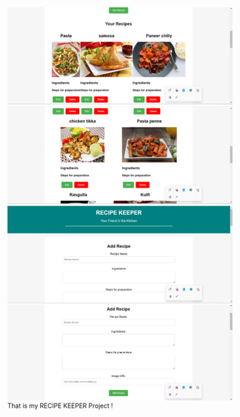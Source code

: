 <img src="https://github.com/SteffanSingh/Recipe-Keeper/blob/4b3142d6ce832035e21a750c4f2d0fccd1e9d82e/Recipes-Display-Part.png" alt="Recipes Display part">
<img src="https://github.com/SteffanSingh/Recipe-Keeper/blob/4b3142d6ce832035e21a750c4f2d0fccd1e9d82e/Recipe-display-part2.png" alt="recipes display 2 part">
<img src="https://github.com/SteffanSingh/Recipe-Keeper/blob/4b3142d6ce832035e21a750c4f2d0fccd1e9d82e/TopPart.png" alt="Recipe keeper Top part">
<img src="https://github.com/SteffanSingh/Recipe-Keeper/blob/4b3142d6ce832035e21a750c4f2d0fccd1e9d82e/AddRecipe-%20Part.png" alt="Add Recipe Part">
That is my RECIPE KEEPER Project !
